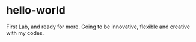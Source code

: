 # hello-world
First Lab, and ready for more.
Going to be innovative, flexible and creative with my codes.

